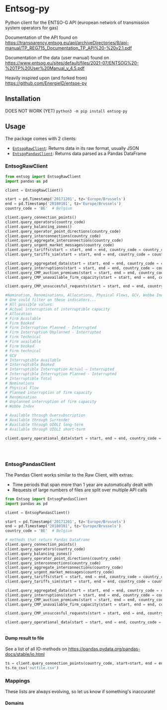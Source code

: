 # Entsog-py
Python client for the ENTSO-G API (european network of transmission system operators for gas)

Documentation of the API found on https://transparency.entsog.eu/api/archiveDirectories/8/api-manual/TP_REG715_Documentation_TP_API%20-%20v2.1.pdf

Documentation of the data (user manual) found on https://www.entsog.eu/sites/default/files/2021-07/ENTSOG%20-%20TP%20User%20Manual_v_4.5.pdf

Heavily inspired upon (and forked from) https://github.com/EnergieID/entsoe-py 

## Installation
DOES NOT WORK (YET)
`python3 -m pip install entsog-py`

## Usage
The package comes with 2 clients:
- [`EntsogRawClient`](#EntsogRawClient): Returns data in its raw format, usually JSON
- [`EntsogPandasClient`](#EntsogPandasClient): Returns data parsed as a Pandas DataFrame
### <a name="EntsogRawClient"></a>EntsogRawClient
```python
from entsog import EntsogRawClient
import pandas as pd

client = EntsogRawClient()

start = pd.Timestamp('20171201', tz='Europe/Brussels')
end = pd.Timestamp('20180101', tz='Europe/Brussels')
country_code = 'BE'  # Belgium

client.query_connection_points()
client.query_operators(country_code)
client.query_balancing_zones()
client.query_operator_point_directions(country_code)
client.query_interconnections(country_code)
client.query_aggregate_interconnections(country_code)
client.query_urgent_market_messages(country_code)
client.query_tariffs(start = start, end = end, country_code = country_code)
client.query_tariffs_sim(start = start, end = end, country_code = country_code)

client.query_aggregated_data(start = start, end = end, country_code = country_code)
client.query_interruptions(start = start, end = end, country_code = country_code)
client.query_CMP_auction_premiums(start = start, end = end, country_code = country_code)
client.query_CMP_unavailable_firm_capacity(start = start, end = end, country_code = country_code)

client.query_CMP_unsuccesful_requests(start = start, end = end, country_code = country_code)

#Nomination, Renominations, Allocations, Physical Flows, GCV, Wobbe Index, Capacities, Interruptions, and CMP CMA
# One could filter on these indicators...
# All possible values:
# Actual interruption of interruptible capacity
# Allocation
# Firm Available
# Firm Booked
# Firm Interruption Planned - Interrupted
# Firm Interruption Unplanned - Interrupted
# Firm Technical
# Firm available
# Firm booked
# Firm technical
# GCV
# Interruptible Available
# Interruptible Booked
# Interruptible Interruption Actual – Interrupted
# Interruptible Interruption Planned - Interrupted
# Interruptible Total
# Nominations
# Physical Flow
# Planned interruption of firm capacity
# Renomination
# Unplanned interruption of firm capacity
# Wobbe Index

# Available through Oversubscription
# Available through Surrender
# Available through UIOLI long-term
# Available through UIOLI short-term

client.query_operational_data(start = start, end = end, country_code = country_code, indicator = ['Nomination', 'Renominations', 'Wobbe Index'])





```

### <a name="EntsogPandasClient"></a>EntsogPandasClient
The Pandas Client works similar to the Raw Client, with extras:
- Time periods that span more than 1 year are automatically dealt with
- Requests of large numbers of files are split over multiple API calls
```python
from Entsog import EntsogPandasClient
import pandas as pd

client = EntsogPandasClient()

start = pd.Timestamp('20171201', tz='Europe/Brussels')
end = pd.Timestamp('20180101', tz='Europe/Brussels')
country_code = 'BE'  # Belgium

# methods that return Pandas DataFrame
client.query_connection_points()
client.query_operators(country_code)
client.query_balancing_zones()
client.query_operator_point_directions(country_code)
client.query_interconnections(country_code)
client.query_aggregate_interconnections(country_code)
client.query_urgent_market_messages(country_code)
client.query_tariffs(start = start, end = end, country_code = country_code)
client.query_tariffs_sim(start = start, end = end, country_code = country_code)

client.query_aggregated_data(start = start, end = end, country_code = country_code)
client.query_interruptions(start = start, end = end, country_code = country_code)
client.query_CMP_auction_premiums(start = start, end = end, country_code = country_code)
client.query_CMP_unavailable_firm_capacity(start = start, end = end, country_code = country_code)

client.query_CMP_unsuccesful_requests(start = start, end = end, country_code = country_code)

client.query_operational_data(start = start, end = end, country_code = country_code, indicator = ['Nomination', 'Renominations', 'Wobbe Index'])



```
#### Dump result to file
See a list of all IO-methods on https://pandas.pydata.org/pandas-docs/stable/io.html
```python
ts = client.query_connection_points(country_code, start=start, end = end=end)
ts.to_csv('outfile.csv')
```

### Mappings
These lists are always evolving, so let us know if something's inaccurate!
#### Domains
```python

```